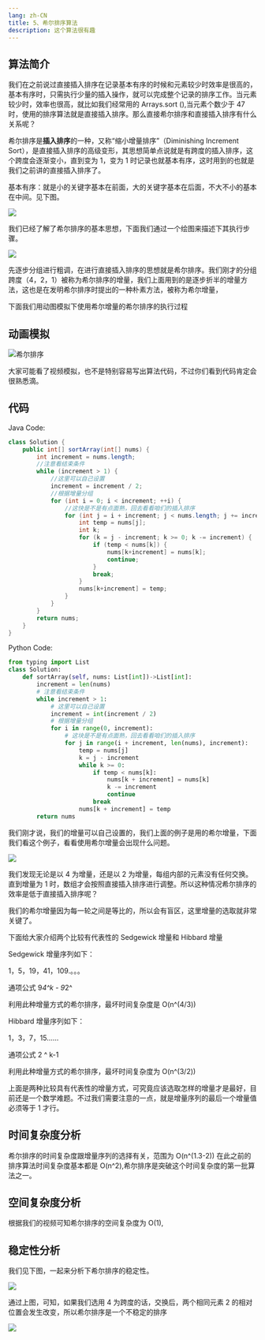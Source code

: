 ```yaml
---
lang: zh-CN
title: 5、希尔排序算法
description: 这个算法很有趣
---
```



## 算法简介

我们在之前说过直接插入排序在记录基本有序的时候和元素较少时效率是很高的，基本有序时，只需执行少量的插入操作，就可以完成整个记录的排序工作。当元素较少时，效率也很高，就比如我们经常用的 Arrays.sort (),当元素个数少于 47 时，使用的排序算法就是直接插入排序。那么直接希尔排序和直接插入排序有什么关系呢？

希尔排序是**插入排序**的一种，又称“缩小增量排序”（Diminishing Increment Sort），是直接插入排序的高级变形，其思想简单点说就是有跨度的插入排序，这个跨度会逐渐变小，直到变为 1，变为 1 时记录也就基本有序，这时用到的也就是我们之前讲的直接插入排序了。

基本有序：就是小的关键字基本在前面，大的关键字基本在后面，不大不小的基本在中间。见下图。

![](https://chengxuchu-1301103198.cos.ap-beijing.myqcloud.com/Photo/202304161740827.png)

我们已经了解了希尔排序的基本思想，下面我们通过一个绘图来描述下其执行步骤。

![](https://chengxuchu-1301103198.cos.ap-beijing.myqcloud.com/Photo/202304161740573.png)

先逐步分组进行粗调，在进行直接插入排序的思想就是希尔排序。我们刚才的分组跨度（4，2，1）被称为希尔排序的增量，我们上面用到的是逐步折半的增量方法，这也是在发明希尔排序时提出的一种朴素方法，被称为希尔增量，

下面我们用动图模拟下使用希尔增量的希尔排序的执行过程

## 动画模拟

![希尔排序](https://chengxuchu-1301103198.cos.ap-beijing.myqcloud.com/Photo/202304161723910.gif)

大家可能看了视频模拟，也不是特别容易写出算法代码，不过你们看到代码肯定会很熟悉滴。

## 代码

Java Code:

```java
class Solution {
    public int[] sortArray(int[] nums) {
        int increment = nums.length;
        //注意看结束条件
        while (increment > 1) {
            //这里可以自己设置
            increment = increment / 2;
            //根据增量分组
            for (int i = 0; i < increment; ++i) {
                //这快是不是有点面熟，回去看看咱们的插入排序
                for (int j = i + increment; j < nums.length; j += increment) {
                    int temp = nums[j];
                    int k;
                    for (k = j - increment; k >= 0; k -= increment) {
                        if (temp < nums[k]) {
                            nums[k+increment] = nums[k];
                            continue;
                        }
                        break;
                    }
                    nums[k+increment] = temp;
                }
            }
        }
        return nums;
    }
}
```

Python Code:

```python
from typing import List
class Solution:
    def sortArray(self, nums: List[int])->List[int]:
        increment = len(nums)
        # 注意看结束条件
        while increment > 1:
            # 这里可以自己设置
            increment = int(increment / 2)
            # 根据增量分组
            for i in range(0, increment):
                # 这块是不是有点面熟，回去看看咱们的插入排序
                for j in range(i + increment, len(nums), increment):
                    temp = nums[j]
                    k = j - increment
                    while k >= 0:
                        if temp < nums[k]:
                            nums[k + increment] = nums[k]
                            k -= increment
                            continue
                        break
                    nums[k + increment] = temp
        return nums
```

我们刚才说，我们的增量可以自己设置的，我们上面的例子是用的希尔增量，下面我们看这个例子，看看使用希尔增量会出现什么问题。

![](https://chengxuchu-1301103198.cos.ap-beijing.myqcloud.com/Photo/202304161741422.png)

我们发现无论是以 4 为增量，还是以 2 为增量，每组内部的元素没有任何交换。直到增量为 1 时，数组才会按照直接插入排序进行调整。所以这种情况希尔排序的效率是低于直接插入排序呢？

我们的希尔增量因为每一轮之间是等比的，所以会有盲区，这里增量的选取就非常关键了。

下面给大家介绍两个比较有代表性的 Sedgewick 增量和 Hibbard 增量

Sedgewick 增量序列如下：

1，5，19，41，109.。。。

通项公式 9*4^k - 9*2^

利用此种增量方式的希尔排序，最坏时间复杂度是 O(n^(4/3))

Hibbard 增量序列如下：

1，3，7，15......

通项公式 2 ^ k-1

利用此种增量方式的希尔排序，最坏时间复杂度为 O(n^(3/2))

上面是两种比较具有代表性的增量方式，可究竟应该选取怎样的增量才是最好，目前还是一个数学难题。不过我们需要注意的一点，就是增量序列的最后一个增量值必须等于 1 才行。

## 时间复杂度分析

希尔排序的时间复杂度跟增量序列的选择有关，范围为 O(n^(1.3-2)) 在此之前的排序算法时间复杂度基本都是 O(n^2),希尔排序是突破这个时间复杂度的第一批算法之一。

## 空间复杂度分析

根据我们的视频可知希尔排序的空间复杂度为 O(1),

## 稳定性分析

我们见下图，一起来分析下希尔排序的稳定性。

![](https://chengxuchu-1301103198.cos.ap-beijing.myqcloud.com/Photo/202304161741404.png)

通过上图，可知，如果我们选用 4 为跨度的话，交换后，两个相同元素 2 的相对位置会发生改变，所以希尔排序是一个不稳定的排序

![](https://cdn.jsdelivr.net/gh/tan45du/bedphoto2@master/20210122/微信截图_20210128084911.6tmdmz51m2c0.png)
